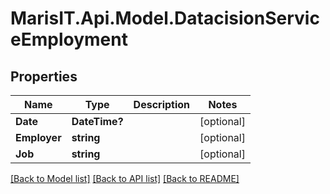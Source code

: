 
# MarisIT.Api.Model.DatacisionServiceEmployment

## Properties

Name | Type | Description | Notes
------------ | ------------- | ------------- | -------------
**Date** | **DateTime?** |  | [optional] 
**Employer** | **string** |  | [optional] 
**Job** | **string** |  | [optional] 

[[Back to Model list]](../README.md#documentation-for-models)
[[Back to API list]](../README.md#documentation-for-api-endpoints)
[[Back to README]](../README.md)

